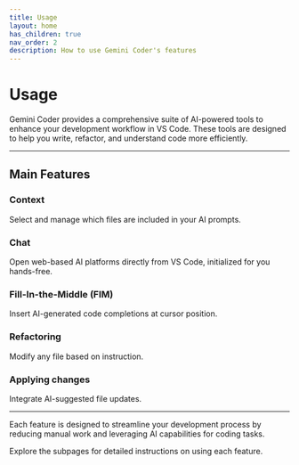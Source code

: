 ```yaml
---
title: Usage
layout: home
has_children: true
nav_order: 2
description: How to use Gemini Coder's features
---
```


# Usage

Gemini Coder provides a comprehensive suite of AI-powered tools to enhance your development workflow in VS Code. These tools are designed to help you write, refactor, and understand code more efficiently.

---

## Main Features

### Context

Select and manage which files are included in your AI prompts.

### Chat

Open web-based AI platforms directly from VS Code, initialized for you hands-free.

### Fill-In-the-Middle (FIM)

Insert AI-generated code completions at cursor position.

### Refactoring

Modify any file based on instruction.

### Applying changes

Integrate AI-suggested file updates.

---

Each feature is designed to streamline your development process by reducing manual work and leveraging AI capabilities for coding tasks.

Explore the subpages for detailed instructions on using each feature.
